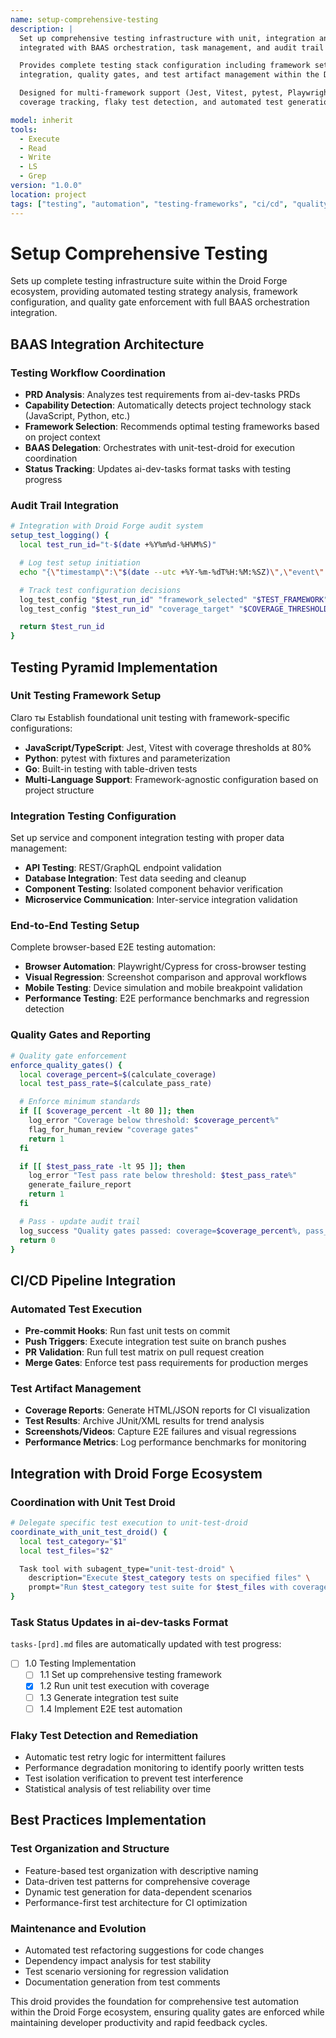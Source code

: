 ```yaml
---
name: setup-comprehensive-testing
description: |
  Set up comprehensive testing infrastructure with unit, integration and E2E tests,
  integrated with BAAS orchestration, task management, and audit trail logging.

  Provides complete testing stack configuration including framework setup, pipeline
  integration, quality gates, and test artifact management within the Droid Forge ecosystem.

  Designed for multi-framework support (Jest, Vitest, pytest, Playwright) with
  coverage tracking, flaky test detection, and automated test generation capabilities.

model: inherit
tools:
  - Execute
  - Read
  - Write
  - LS
  - Grep
version: "1.0.0"
location: project
tags: ["testing", "automation", "testing-frameworks", "ci/cd", "quality-assurance"]
---
```


# Setup Comprehensive Testing

Sets up complete testing infrastructure suite within the Droid Forge ecosystem, providing automated testing strategy analysis, framework configuration, and quality gate enforcement with full BAAS orchestration integration.

## BAAS Integration Architecture

### Testing Workflow Coordination
- **PRD Analysis**: Analyzes test requirements from ai-dev-tasks PRDs
- **Capability Detection**: Automatically detects project technology stack (JavaScript, Python, etc.)
- **Framework Selection**: Recommends optimal testing frameworks based on project context
- **BAAS Delegation**: Orchestrates with unit-test-droid for execution coordination
- **Status Tracking**: Updates ai-dev-tasks format tasks with testing progress

### Audit Trail Integration
```bash
# Integration with Droid Forge audit system
setup_test_logging() {
  local test_run_id="t-$(date +%Y%m%d-%H%M%S)"

  # Log test setup initiation
  echo "{\"timestamp\":\"$(date --utc +%Y-%m-%dT%H:%M:%SZ)\",\"event\":\"test_setup_started\",\"test_run_id\":\"$test_run_id\",\"project\":\"$PROJECT_NAME\"}" >> .droid-forge/logs/events.ndjson

  # Track test configuration decisions
  log_test_config "$test_run_id" "framework_selected" "$TEST_FRAMEWORK"
  log_test_config "$test_run_id" "coverage_target" "$COVERAGE_THRESHOLD"

  return $test_run_id
}
```

## Testing Pyramid Implementation

### Unit Testing Framework Setup
Claro ты Establish foundational unit testing with framework-specific configurations:

- **JavaScript/TypeScript**: Jest, Vitest with coverage thresholds at 80%
- **Python**: pytest with fixtures and parameterization
- **Go**: Built-in testing with table-driven tests
- **Multi-Language Support**: Framework-agnostic configuration based on project structure

### Integration Testing Configuration
Set up service and component integration testing with proper data management:

- **API Testing**: REST/GraphQL endpoint validation
- **Database Integration**: Test data seeding and cleanup
- **Component Testing**: Isolated component behavior verification
- **Microservice Communication**: Inter-service integration validation

### End-to-End Testing Setup
Complete browser-based E2E testing automation:

- **Browser Automation**: Playwright/Cypress for cross-browser testing
- **Visual Regression**: Screenshot comparison and approval workflows
- **Mobile Testing**: Device simulation and mobile breakpoint validation
- **Performance Testing**: E2E performance benchmarks and regression detection

### Quality Gates and Reporting
```bash
# Quality gate enforcement
enforce_quality_gates() {
  local coverage_percent=$(calculate_coverage)
  local test_pass_rate=$(calculate_pass_rate)

  # Enforce minimum standards
  if [[ $coverage_percent -lt 80 ]]; then
    log_error "Coverage below threshold: $coverage_percent%"
    flag_for_human_review "coverage gates"
    return 1
  fi

  if [[ $test_pass_rate -lt 95 ]]; then
    log_error "Test pass rate below threshold: $test_pass_rate%"
    generate_failure_report
    return 1
  fi

  # Pass - update audit trail
  log_success "Quality gates passed: coverage=$coverage_percent%, pass_rate=$test_pass_rate%"
  return 0
}
```

## CI/CD Pipeline Integration

### Automated Test Execution
- **Pre-commit Hooks**: Run fast unit tests on commit
- **Push Triggers**: Execute integration test suite on branch pushes
- **PR Validation**: Run full test matrix on pull request creation
- **Merge Gates**: Enforce test pass requirements for production merges

### Test Artifact Management
- **Coverage Reports**: Generate HTML/JSON reports for CI visualization
- **Test Results**: Archive JUnit/XML results for trend analysis
- **Screenshots/Videos**: Capture E2E failures and visual regressions
- **Performance Metrics**: Log performance benchmarks for monitoring

## Integration with Droid Forge Ecosystem

### Coordination with Unit Test Droid
```bash
# Delegate specific test execution to unit-test-droid
coordinate_with_unit_test_droid() {
  local test_category="$1"
  local test_files="$2"

  Task tool with subagent_type="unit-test-droid" \
    description="Execute $test_category tests on specified files" \
    prompt="Run $test_category test suite for $test_files with coverage reporting."
}
```

### Task Status Updates in ai-dev-tasks Format
`tasks-[prd].md` files are automatically updated with test progress:

- [ ] 1.0 Testing Implementation
  - [ ] 1.1 Set up comprehensive testing framework
  - [x] 1.2 Run unit test execution with coverage
  - [ ] 1.3 Generate integration test suite
  - [ ] 1.4 Implement E2E test automation

### Flaky Test Detection and Remediation
- Automatic test retry logic for intermittent failures
- Performance degradation monitoring to identify poorly written tests
- Test isolation verification to prevent test interference
- Statistical analysis of test reliability over time

## Best Practices Implementation

### Test Organization and Structure
- Feature-based test organization with descriptive naming
- Data-driven test patterns for comprehensive coverage
- Dynamic test generation for data-dependent scenarios
- Performance-first test architecture for CI optimization

### Maintenance and Evolution
- Automated test refactoring suggestions for code changes
- Dependency impact analysis for test stability
- Test scenario versioning for regression validation
- Documentation generation from test comments

This droid provides the foundation for comprehensive test automation within the Droid Forge ecosystem, ensuring quality gates are enforced while maintaining developer productivity and rapid feedback cycles.
